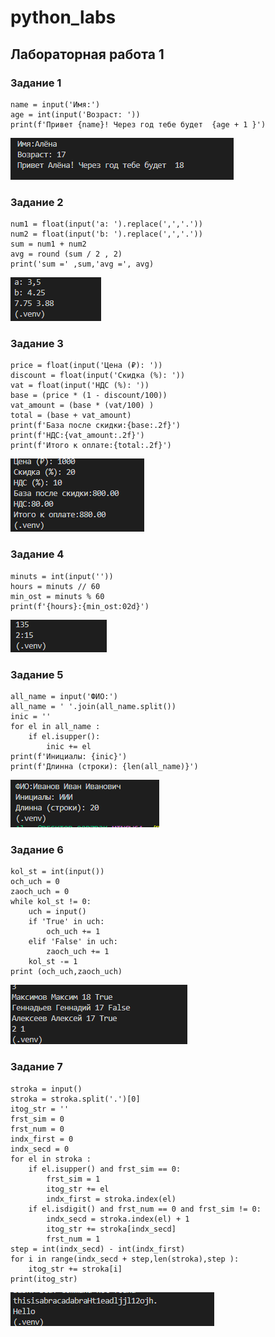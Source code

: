 # python_labs 
## Лабораторная работа 1 
### Задание 1 
```
name = input('Имя:')
age = int(input('Возраст: '))
print(f'Привет {name}! Через год тебе будет  {age + 1 }') 
```
![image1!](./images/lab01/img1.png)
### Задание 2
```
num1 = float(input('a: ').replace(',','.'))
num2 = float(input('b: ').replace(',','.'))
sum = num1 + num2
avg = round (sum / 2 , 2) 
print('sum =' ,sum,'avg =', avg)
```
![image1!](./images/lab01/img2.png)
### Задание 3
```
price = float(input('Цена (₽): '))
discount = float(input('Скидка (%): '))
vat = float(input('НДС (%): '))
base = (price * (1 - discount/100))
vat_amount = (base * (vat/100) )
total = (base + vat_amount) 
print(f'База после скидки:{base:.2f}')
print(f'НДС:{vat_amount:.2f}')
print(f'Итого к оплате:{total:.2f}')
```
![image1!](./images/lab01/img3.png)
### Задание 4
```
minuts = int(input(''))
hours = minuts // 60 
min_ost = minuts % 60 
print(f'{hours}:{min_ost:02d}') 
```
![image1!](./images/lab01/img4.png)
### Задание 5
```
all_name = input('ФИО:')
all_name = ' '.join(all_name.split())
inic = ''
for el in all_name :
    if el.isupper():
        inic += el
print(f'Инициалы: {inic}')
print(f'Длинна (строки): {len(all_name)}')
```
![image1!](./images/lab01/img5.png)
### Задание 6 
```
kol_st = int(input())
och_uch = 0
zaoch_uch = 0
while kol_st != 0:
    uch = input()
    if 'True' in uch:
        och_uch += 1
    elif 'False' in uch:
        zaoch_uch += 1
    kol_st -= 1
print (och_uch,zaoch_uch)
```
![image1!](./images/lab01/img6.png)
### Задание 7
```
stroka = input()
stroka = stroka.split('.')[0]
itog_str = ''
frst_sim = 0
frst_num = 0
indx_first = 0
indx_secd = 0
for el in stroka :
    if el.isupper() and frst_sim == 0:
        frst_sim = 1
        itog_str += el 
        indx_first = stroka.index(el)
    if el.isdigit() and frst_num == 0 and frst_sim != 0:
        indx_secd = stroka.index(el) + 1
        itog_str += stroka[indx_secd]
        frst_num = 1
step = int(indx_secd) - int(indx_first)
for i in range(indx_secd + step,len(stroka),step ):
    itog_str += stroka[i]
print(itog_str)
```
![image1!](./images/lab01/img7.png)
